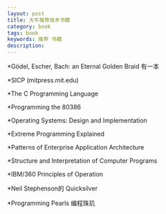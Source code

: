 ```yaml
---
layout: post
title: 大牛推荐技术书籍
category: book
tags: book
keywords: 推荐 书籍
description: 
---
```

	  
*Gödel, Escher, Bach: an Eternal Golden Braid  有一本

*SICP (mitpress.mit.edu)

*The C Programming Language

*Programming the 80386

*Operating Systems: Design and Implementation

*Extreme Programming Explained

*Patterns of Enterprise Application Architecture

*Structure and Interpretation of Computer Programs

*IBM/360 Principles of Operation

*Neil Stephenson的 Quicksilver

*Programming Pearls  编程珠玑


